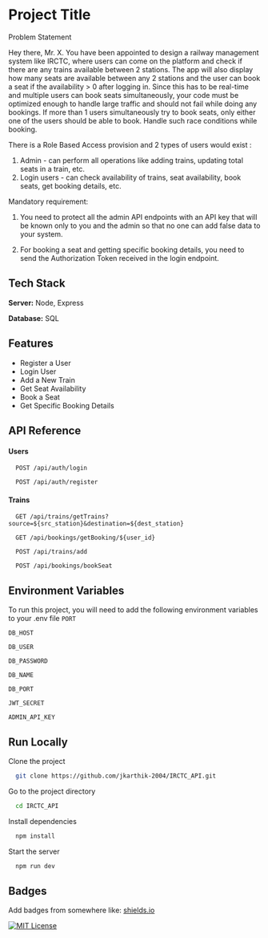 
# Project Title

Problem Statement

Hey there, Mr. X. You have been appointed to design a railway management system like IRCTC, where users can come on the platform and check if there are any trains available between 2 stations.
The app will also display how many seats are available between any 2 stations and the user can book a seat if the availability > 0 after logging in. Since this has to be real-time and multiple users can book seats simultaneously, your code must be optimized enough to handle large traffic and should not fail while doing any bookings. If more than 1 users simultaneously try to book seats, only either one of the users should be able to book. Handle such race conditions while booking.

There is a Role Based Access provision and 2 types of users would exist :
1. Admin - can perform all operations like adding trains, updating total seats in a train, etc.
2. Login users - can check availability of trains, seat availability, book seats, get booking details, etc.

Mandatory requirement:

1. You need to protect all the admin API endpoints with an API key that will be known only to you and the admin so that no one can add
false data to your system.

2. For booking a seat and getting specific booking details, you need to send the Authorization Token received in the login endpoint.

## Tech Stack

**Server:** Node, Express

**Database:** SQL


## Features

- Register a User
- Login User
- Add a New Train
- Get Seat Availability
- Book a Seat
- Get Specific Booking Details



## API Reference

#### Users

```http
  POST /api/auth/login
```
```http
  POST /api/auth/register
```



#### Trains

```http
  GET /api/trains/getTrains?source=${src_station}&destination=${dest_station}
```
```http
  GET /api/bookings/getBooking/${user_id}
```
```http
  POST /api/trains/add
```
```http
  POST /api/bookings/bookSeat
```



## Environment Variables

To run this project, you will need to add the following environment variables to your .env file
`PORT`

`DB_HOST`

`DB_USER`   

`DB_PASSWORD` 

`DB_NAME`

`DB_PORT`    

`JWT_SECRET`

`ADMIN_API_KEY`


## Run Locally

Clone the project

```bash
  git clone https://github.com/jkarthik-2004/IRCTC_API.git
```

Go to the project directory

```bash
  cd IRCTC_API
```

Install dependencies

```bash
  npm install
```

Start the server

```bash
  npm run dev
```


## Badges

Add badges from somewhere like: [shields.io](https://shields.io/)

[![MIT License](https://img.shields.io/badge/License-MIT-green.svg)](https://choosealicense.com/licenses/mit/)
